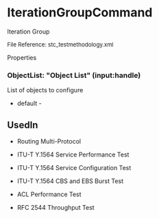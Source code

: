 # IterationGroupCommand

Iteration Group

<font size="2">File Reference: stc_testmethodology.xml</font>

<text>Properties</text>

### ObjectList: "Object List" (input:handle)

List of objects to configure

* default - 
## UsedIn
* Routing Multi-Protocol

* ITU-T Y.1564 Service Performance Test

* ITU-T Y.1564 Service Configuration Test

* ITU-T Y.1564 CBS and EBS Burst Test

* ACL Performance Test

* RFC 2544 Throughput Test

